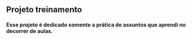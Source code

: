 ## Projeto treinamento

#### Esse projeto é dedicado somente a prática de assuntos que aprendi no decorrer de aulas.
